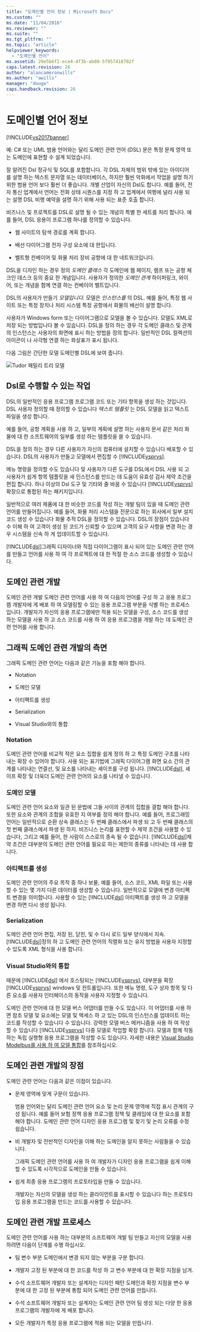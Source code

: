 ```yaml
---
title: "도메인별 언어 정보 | Microsoft Docs"
ms.custom: ""
ms.date: "11/04/2016"
ms.reviewer: ""
ms.suite: ""
ms.tgt_pltfrm: ""
ms.topic: "article"
helpviewer_keywords: 
  - "도메인별 언어"
ms.assetid: 29e5b6f2-ece4-4f3b-ab08-5f957418702f
caps.latest.revision: 26
author: "alancameronwills"
ms.author: "awills"
manager: "douge"
caps.handback.revision: 26
---
```

# 도메인별 언어 정보
[!INCLUDE[vs2017banner](../code-quality/includes/vs2017banner.md)]

예: C\# 또는 UML 범용 언어와는 달리 도메인 관련 언어 \(DSL\) 문은 특정 문제 영역 또는 도메인에 표현할 수 설계 되었습니다.  
  
 잘 알려진 Dsl 정규식 및 SQL를 포함합니다.  각 DSL 자체의 범위 밖에 있는 아이디어를 설명 하는 텍스트 문자열 또는 데이터베이스, 하지만 훨씬 악화에서 작업을 설명 하기 위한 범용 언어 보다 훨씬 더 좋습니다.  개별 산업이 자신의 Dsl도 합니다.  예를 들어, 전자 통신 업계에서 언어는 전화 상태 시퀀스를 지정 하 고 업계에서 여행에 널리 사용 되는 설명 DSL 비행 예약을 설명 하기 위해 사용 되는 표준 호출 합니다.  
  
 비즈니스 및 프로젝트를 DSL로 설명 될 수 있는 개념의 특별 한 세트를 처리 합니다.  예를 들어, DSL 응용이 프로그램 하나를 정의할 수 있습니다.  
  
-   웹 사이트의 탐색 경로를 계획 합니다.  
  
-   배선 다이어그램 전자 구성 요소에 대 한입니다.  
  
-   벨트형 컨베이어 및 화물 처리 장비 공항에 대 한 네트워크입니다.  
  
 DSL을 디자인 하는 경우 정의  *도메인 클래스* 각 도메인에 웹 페이지, 램프 또는 공항 체크인 데스크 등의 중요 한 개념입니다.  사용자가 정의한  *도메인 관계* 하이퍼링크, 와이어, 또는 개념을 함께 연결 하는 컨베이어 벨트입니다.  
  
 DSL의 사용자가 만들기  *모델입니다.* 모델은  *인스턴스를* 의 DSL.  예를 들어, 특정 웹 사이트 또는 특정 장치나 처리 시스템 특정 공항에서 화물의 배선이 설명 합니다.  
  
 사용자가 Windows form 또는 다이어그램으로 모델을 볼 수 있습니다.  모델도 XML로 저장 되는 방법입니다 볼 수 있습니다.  DSL을 정의 하는 경우 각 도메인 클래스 및 관계의 인스턴스는 사용자의 화면에 표시 하는 방법을 정의 합니다.  일반적인 DSL 컬렉션의 아이콘이 나 사각형 연결 하는 화살표가 표시 됩니다.  
  
 다음 그림은 간단한 모델 도메인별 DSL에 보여 줍니다.  
  
 ![Tudor 패밀리 트리 모델](../modeling/media/tudor_familytreemodel.png "Tudor\_FamilyTreeModel")  
  
## Dsl로 수행할 수 있는 작업  
 DSL의 일반적인 응용 프로그램 프로그램 코드 또는 기타 항목을 생성 하는 것입니다.  DSL 사용자 정의할 때 정의할 수 있습니다  *텍스트 템플릿* 는 DSL 모델을 읽고 텍스트 파일을 생성 합니다.  
  
 예를 들어, 공항 계획을 사용 하 고, 일부의 계획에 설명 하는 사용자 문서 같은 처리 화물에 대 한 소프트웨어의 일부를 생성 하는 템플릿을 쓸 수 있습니다.  
  
 DSL을 정의 하는 경우 다른 사용자가 자신의 컴퓨터에 설치할 수 있습니다 배포할 수 있습니다.  DSL의 사용자가 만들고 모델에서 편집할 수 [!INCLUDE[vsprvs](../code-quality/includes/vsprvs_md.md)].  
  
 메뉴 명령을 정의할 수도 있습니다 및 사용자가 다른 도구를 DSL에서 DSL 사용 되 고 사용자가 쉽게 항목 템플릿을 새 인스턴스를 만드는 데 도움이 유효성 검사 제약 조건을 편집 합니다.  하나 이상의 Dsl 도구 및 기타와 줄 바꿈 수 있습니다 [!INCLUDE[vsprvs](../code-quality/includes/vsprvs_md.md)] 확장으로 통합된 하는 패키지입니다.  
  
 일반적으로 여러 제품에 대 한 비슷한 코드를 작성 하는 개발 팀이 있을 때 도메인 관련 언어를 만들어집니다.  예를 들어, 화물 처리 시스템을 전문으로 하는 회사에서 일부 설치 코드 생성 수 있습니다 화물 추적 DSL을 정의할 수 있습니다.  DSL의 장점이 있습니다 수 이해 하 여 고객이 생성 된 코드가 신뢰할 수 있으며 고객의 요구 사항을 변경 하는 경우 시스템을 신속 하 게 업데이트할 수 있습니다.  
  
 [!INCLUDE[dsl](../modeling/includes/dsl_md.md)]그래픽 디자이너와 직접 다이어그램이 표시 되어 있는 도메인 관련 언어를 만들고 언어를 사용 하 여 각 프로젝트에 대 한 적절 한 소스 코드를 생성할 수 있습니다.  
  
## 도메인 관련 개발  
 도메인 관련 개발 도메인 관련 언어를 사용 하 여 다음의 언어를 구성 하 고 응용 프로그램 개발자에 게 배포 하 여 모델링할 수 있는 응용 프로그램 부분을 식별 하는 프로세스입니다.  개발자가 자신의 응용 프로그램에만 적용 되는 모델을 구성, 소스 코드를 생성 하는 모델을 사용 하 고 소스 코드를 사용 하 여 응용 프로그램을 개발 하는 데 도메인 관련 언어를 사용 합니다.  
  
## 그래픽 도메인 관련 개발의 측면  
 그래픽 도메인 관련 언어는 다음과 같은 기능을 포함 해야 합니다.  
  
-   Notation  
  
-   도메인 모델  
  
-   아티팩트를 생성  
  
-   Serialization  
  
-   Visual Studio와의 통합  
  
### Notation  
 도메인 관련 언어를 비교적 작은 요소 집합을 쉽게 정의 하 고 특정 도메인 구조를 나타내는 확장 수 있어야 합니다.  사용 되는 표기법에 그래픽 다이어그램 화면 요소 간의 관계를 나타내는 연결선, 및 요소를 나타내는 셰이프를 구성 됩니다.  [!INCLUDE[dsl](../modeling/includes/dsl_md.md)], 셰이프 확장 및 더욱더 도메인 관련 언어의 요소를 나타낼 수 있습니다.  
  
### 도메인 모델  
 도메인 관련 언어 요소와 일관 된 문법에 그들 사이의 관계의 집합을 결합 해야 합니다.  또한 요소와 관계의 조합을 유효한 지 여부를 정의 해야 합니다.  예를 들어, 프로그래밍 언어는 일반적으로 순환 상속 클래스는 두 번째 클래스에서 파생 되 고 두 번째 클래스의 첫 번째 클래스에서 파생 된 하지.  비즈니스 논리를 표현할 수 제약 조건을 사용할 수 있습니다, 그리고 예를 들어, 한 사람이 스스로의 종속 될 수 없습니다.  [!INCLUDE[dsl](../modeling/includes/dsl_md.md)]제약 조건은 대부분의 도메인 관련 언어를 필요로 하는 제한의 종류를 나타내는 데 사용 합니다.  
  
### 아티팩트를 생성  
 도메인 관련 언어의 주요 목적 중 하나 보물, 예를 들어, 소스 코드, XML 파일 또는 사용할 수 있는 몇 가지 다른 데이터를 생성할 수 있습니다.  일반적으로 모델에 변경 아티팩트 변경을 의미합니다.  사용할 수 있는 [!INCLUDE[dsl](../modeling/includes/dsl_md.md)] 아티팩트를 생성 하 고 모델을 변경 하면 다시 생성 됩니다.  
  
### Serialization  
 도메인 관련 언어 편집, 저장 된, 닫힌, 및 수 다시 로드 일부 양식에서 지속.  [!INCLUDE[dsl](../modeling/includes/dsl_md.md)]정의 하 고 도메인 관련 언어의 직렬화 또는 유지 방법을 사용자 지정할 수 있도록 XML 형식을 사용 합니다.  
  
### Visual Studio와의 통합  
 때문에 [!INCLUDE[dsl](../modeling/includes/dsl_md.md)] 에서 호스팅되는 [!INCLUDE[vsprvs](../code-quality/includes/vsprvs_md.md)], 대부분을 확장 [!INCLUDE[vsprvs](../code-quality/includes/vsprvs_md.md)] windows 및 컨트롤입니다.  또한 메뉴 명령, 도구 상자 항목 및 다른 요소를 사용자 인터페이스의 동작을 사용자 지정할 수 있습니다.  
  
 도메인 관련 언어에 대 한 모델 버스 어댑터를 만들 수도 있습니다.  이 어댑터를 사용 하면 참조 모델 및 요소에는 모델 및 액세스 하 고 있는 DSL의 인스턴스를 업데이트 하는 코드를 작성할 수 있습니다 수 있습니다.  강력한 모델 버스 메커니즘을 사용 하 여 작성할 수 있습니다 [!INCLUDE[vsprvs](../code-quality/includes/vsprvs_md.md)] 다중 모델로 작업할 확장 합니다.  모델과 함께 작동 하는 독립 실행형 응용 프로그램을 작성할 수도 있습니다.  자세한 내용은 [Visual Studio Modelbus를 사용 하 여 모델 통합](../modeling/integrating-models-by-using-visual-studio-modelbus.md)를 참조하십시오.  
  
## 도메인 관련 개발의 장점  
 도메인 관련 언어는 다음과 같은 이점이 있습니다.  
  
-   문제 영역에 맞게 구문이 있습니다.  
  
     범용 언어와는 달리 도메인 관련 언어 요소 및 논리 문제 영역에 직접 표시 관계의 구성 됩니다.  예를 들어 보험 정책 응용 프로그램 정책 및 클레임에 대 한 요소를 포함 해야 합니다.  도메인 관련 언어 디자인 응용 프로그램 및 찾기 및 논리 오류를 수정 쉽습니다.  
  
-   비 개발자 및 전반적인 디자인을 이해 하는 도메인을 알지 못하는 사람들을 수 있습니다.  
  
     그래픽 도메인 관련 언어를 사용 하 여 개발자가 디자인 응용 프로그램을 쉽게 이해할 수 있도록 시각적으로 도메인을 만들 수 있습니다.  
  
-   쉽게 최종 응용 프로그램의 프로토타입을 만들 수 있습니다.  
  
     개발자는 자신의 모델을 생성 하는 클라이언트를 표시할 수 있습니다 하는 프로토타입 응용 프로그램을 만드는 코드를 사용할 수 있습니다.  
  
## 도메인 관련 개발 프로세스  
 도메인 관련 언어를 사용 하는 대부분의 소프트웨어 개발 팀 만들고 자신의 모델을 사용 하려면 다음이 단계를 수행 하십시오.  
  
-   팀 변수 부분 도메인에서 변경 되지 않는 부분을 구분 합니다.  
  
-   개발자 고정 된 부분에 대 한 코드를 작성 하 고 변수 부분에 대 한 확장 지점을 남겨.  
  
-   수석 소프트웨어 개발자 또는 설계자는 디자인 패턴 도메인과 확장 지점을 변수 부분에 대 한 고정 된 부분에 통합 되어 도메인 관련 언어를 만듭니다.  
  
-   수석 소프트웨어 개발자 또는 설계자는 도메인 관련 언어 팀 생성 되는 다양 한 응용 프로그램의 개발자에 게 배포 합니다.  
  
-   모든 개발자가 특정 응용 프로그램에 적용 되는 모델을 만듭니다.